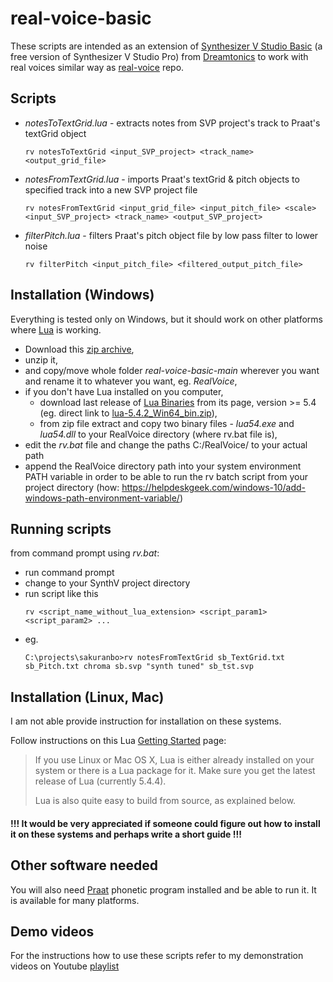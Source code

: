 # real-voice-basic
These scripts are intended as an extension of [Synthesizer V Studio Basic](https://dreamtonics.com/en/synthesizerv/) (a free version of Synthesizer V Studio Pro) from [Dreamtonics](https://dreamtonics.com/en/) to work with real voices similar way as [real-voice](https://github.com/hataori-p/real-voice) repo.

## Scripts ##
- _notesToTextGrid.lua_ - extracts notes from SVP project's track to Praat's textGrid object
  ~~~
  rv notesToTextGrid <input_SVP_project> <track_name> <output_grid_file>
  ~~~
- _notesFromTextGrid.lua_ - imports Praat's textGrid & pitch objects to specified track into a new SVP project file
  ~~~
  rv notesFromTextGrid <input_grid_file> <input_pitch_file> <scale> <input_SVP_project> <track_name> <output_SVP_project>
  ~~~
- _filterPitch.lua_ - filters Praat's pitch object file by low pass filter to lower noise
  ~~~
  rv filterPitch <input_pitch_file> <filtered_output_pitch_file>
  ~~~

## Installation (Windows)
Everything is tested only on Windows, but it should work on other platforms where [Lua](https://lua.org/) is working.

- Download this [zip archive](https://github.com/hataori-p/real-voice-basic/archive/refs/heads/main.zip),
- unzip it,
- and copy/move whole folder _real-voice-basic-main_ wherever you want and rename it to whatever you want, eg. _RealVoice_,
- if you don't have Lua installed on you computer, 
  - download last release of [Lua Binaries](http://luabinaries.sourceforge.net/) from its page, version >= 5.4 (eg. direct link to [lua-5.4.2_Win64_bin.zip](https://sourceforge.net/projects/luabinaries/files/5.4.2/Tools%20Executables/lua-5.4.2_Win64_bin.zip/download)),
  - from zip file extract and copy two binary files - _lua54.exe_ and _lua54.dll_ to your RealVoice directory (where rv.bat file is),
- edit the _rv.bat_ file and change the paths C:/RealVoice/ to your actual path
- append the RealVoice directory path into your system environment PATH variable in order to be able to run the rv batch script from your project directory (how: https://helpdeskgeek.com/windows-10/add-windows-path-environment-variable/)

## Running scripts ##
from command prompt using _rv.bat_:

- run command prompt
- change to your SynthV project directory
- run script like this
  ~~~
  rv <script_name_without_lua_extension> <script_param1> <script_param2> ...
  ~~~
- eg.
  ~~~
  C:\projects\sakuranbo>rv notesFromTextGrid sb_TextGrid.txt sb_Pitch.txt chroma sb.svp "synth tuned" sb_tst.svp
  ~~~

## Installation (Linux, Mac)
I am not able provide instruction for installation on these systems.

Follow instructions on this Lua [Getting Started](https://www.lua.org/start.html) page:
> If you use Linux or Mac OS X, Lua is either already installed on your system or there is a Lua package for it. Make sure you get the latest release of Lua (currently 5.4.4).
>
> Lua is also quite easy to build from source, as explained below.

#### !!! It would be very appreciated if someone could figure out how to install it on these systems and perhaps write a short guide !!! ####

## Other software needed
You will also need [Praat](https://www.fon.hum.uva.nl/praat/) phonetic program installed and be able to run it.
It is available for many platforms.

## Demo videos
For the instructions how to use these scripts refer to my demonstration videos on Youtube
[playlist](https://youtube.com/playlist?list=PLHA_yIumhQPDJ3PULhXeE-gypioT-eear)
